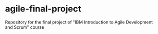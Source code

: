 # agile-final-project
Repository for the final project of "IBM Introduction to Agile Development and Scrum" course
